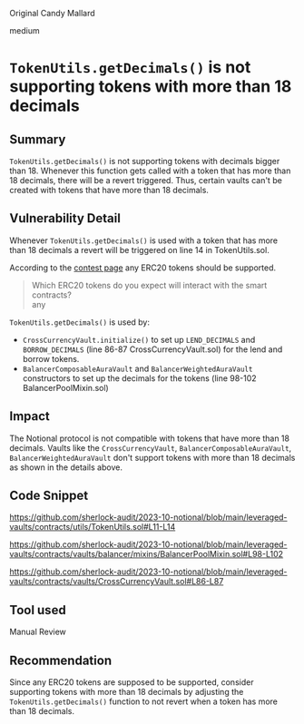 Original Candy Mallard

medium

# `TokenUtils.getDecimals()` is not supporting tokens with more than 18 decimals

## Summary

`TokenUtils.getDecimals()` is not supporting tokens with decimals bigger than 18. Whenever this function gets called with a token that has more than 18 decimals, there will be a revert triggered. Thus, certain vaults can't be created with tokens that have more than 18 decimals.

## Vulnerability Detail

Whenever `TokenUtils.getDecimals()` is used with a token that has more than 18 decimals a revert will be triggered on line 14 in TokenUtils.sol.

According to the [contest page](https://audits.sherlock.xyz/contests/119) any ERC20 tokens should be supported.

> Which ERC20 tokens do you expect will interact with the smart contracts? <br>
> any

`TokenUtils.getDecimals()` is used by:

- `CrossCurrencyVault.initialize()` to set up `LEND_DECIMALS` and `BORROW_DECIMALS` (line 86-87 CrossCurrencyVault.sol) for the lend and borrow tokens.
- `BalancerComposableAuraVault` and `BalancerWeightedAuraVault` constructors to set up the decimals for the tokens (line 98-102 BalancerPoolMixin.sol)


## Impact

The Notional protocol is not compatible with tokens that have more than 18 decimals. Vaults like the `CrossCurrencyVault`, `BalancerComposableAuraVault`, `BalancerWeightedAuraVault` don't support tokens with more than 18 decimals as shown in the details above.

## Code Snippet

https://github.com/sherlock-audit/2023-10-notional/blob/main/leveraged-vaults/contracts/utils/TokenUtils.sol#L11-L14

https://github.com/sherlock-audit/2023-10-notional/blob/main/leveraged-vaults/contracts/vaults/balancer/mixins/BalancerPoolMixin.sol#L98-L102

https://github.com/sherlock-audit/2023-10-notional/blob/main/leveraged-vaults/contracts/vaults/CrossCurrencyVault.sol#L86-L87

## Tool used

Manual Review

## Recommendation

Since any ERC20 tokens are supposed to be supported, consider supporting tokens with more than 18 decimals by adjusting the `TokenUtils.getDecimals()` function to not revert when a token has more than 18 decimals.